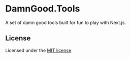 # DamnGood.Tools

A set of damn good tools built for fun to play with Next.js.

## License

Licensed under the [MIT license](https://github.com/krasun/damngood.tools/blob/main/LICENSE.md).